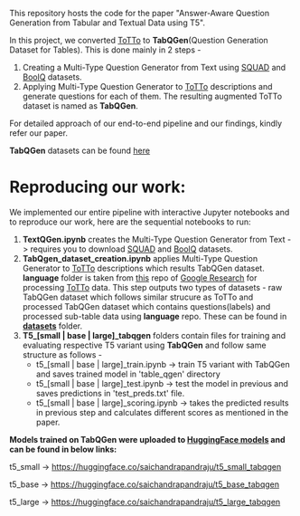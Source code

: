 This repository hosts the code for the paper "Answer-Aware Question Generation from Tabular and Textual Data using T5".

In this project, we converted [ToTTo](https://github.com/google-research-datasets/ToTTo) to **TabQGen**(Question Generation Dataset for Tables). This is done mainly in 2 steps - 

  1. Creating a Multi-Type Question Generator from Text using [SQUAD](https://rajpurkar.github.io/SQuAD-explorer/) and [BoolQ](https://github.com/google-research-datasets/boolean-questions) datasets.
  2. Applying Multi-Type Question Generator to [ToTTo](https://github.com/google-research-datasets/ToTTo) descriptions and generate questions for each of them. The resulting augmented ToTTo dataset is named as **TabQGen**.

For detailed approach of our end-to-end pipeline and our findings, kindly refer our paper.

**TabQGen** datasets can be found [here](https://github.com/saichandrapandraju/TabQGen/blob/main/datasets/README.md)

# Reproducing our work:

We implemented our entire pipeline with interactive Jupyter notebooks and to reproduce our work, here are the sequential notebooks to run:

  1. **TextQGen.ipynb** creates the Multi-Type Question Generator from Text -> requires you to download [SQUAD](https://rajpurkar.github.io/SQuAD-explorer/) and [BoolQ](https://github.com/google-research-datasets/boolean-questions) datasets.
  2. **TabQgen_dataset_creation.ipynb** applies Multi-Type Question Generator to [ToTTo](https://github.com/google-research-datasets/ToTTo) descriptions which results TabQGen dataset. **language** folder is taken from [this](https://github.com/google-research/language) repo of [Google Research](https://github.com/google-research) for processing [ToTTo](https://github.com/google-research-datasets/ToTTo) data. This step outputs two types of datasets - raw TabQGen dataset which follows similar strucure as ToTTo and processed TabQGen dataset which contains questions(labels) and processed sub-table data using **language** repo. These can be found in [**datasets**](https://github.com/saichandrapandraju/TabQGen/tree/main/datasets) folder.
  3. **T5_[small | base | large]_tabqgen** folders contain files for training and evaluating respective T5 variant using **TabQGen** and follow same structure as follows - 
      * t5_[small | base | large]_train.ipynb -> train T5 variant with TabQGen and saves trained model in 'table_qgen' directory
      * t5_[small | base | large]_test.ipynb -> test the model in previous and saves predictions in 'test_preds.txt' file.
      * t5_[small | base | large]_scoring.ipynb -> takes the predicted results in previous step and calculates different scores as mentioned in the paper.

**Models trained on TabQGen were uploaded to [HuggingFace models](https://huggingface.co/models) and can be found in below links:** 

t5_small -> https://huggingface.co/saichandrapandraju/t5_small_tabqgen

t5_base -> https://huggingface.co/saichandrapandraju/t5_base_tabqgen

t5_large -> https://huggingface.co/saichandrapandraju/t5_large_tabqgen
